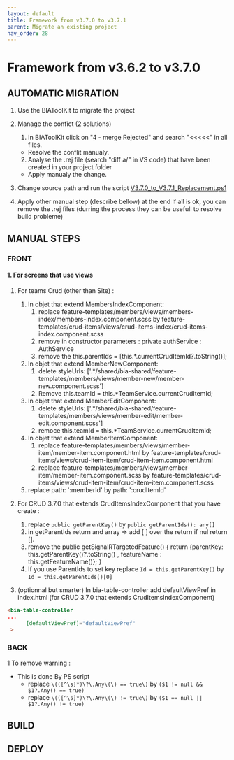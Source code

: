```yaml
---
layout: default
title: Framework from v3.7.0 to v3.7.1
parent: Migrate an existing project
nav_order: 28
---
```

# Framework from v3.6.2 to v3.7.0

## AUTOMATIC MIGRATION
 
1. Use the BIAToolKit to migrate the project

2. Manage the confict (2 solutions)
   1. In BIAToolKit click on "4 - merge Rejected" and search "<<<<<" in all files.  
    * Resolve the conflit manualy.
   2. Analyse the .rej file (search "diff a/" in VS code) that have been created in your project folder
     * Apply manualy the change.

3. Change source path and run the script [V3.7.0_to_V3.7.1_Replacement.ps1](./Scripts/V3.7.0_to_V3.7.1_Replacement.ps1)

4. Apply other manual step (describe bellow) at the end if all is ok, you can remove the .rej files (durring the process they can be usefull to resolve build probleme)

## MANUAL STEPS

### FRONT

#### 1. For screens that use views
1. For teams Crud (other than Site) :
   1. In objet that extend MembersIndexComponent:
      1.  replace feature-templates/members/views/members-index/members-index.component.scss by feature-templates/crud-items/views/crud-items-index/crud-items-index.component.scss
      2. remove in constructor parameters : private authService : AuthService
      3. remove the     this.parentIds = [this.*.currentCrudItemId?.toString()];
   2. In objet that extend MemberNewComponent:
      1. delete styleUrls: ['.*/shared/bia-shared/feature-templates/members/views/member-new/member-new.component.scss']
      2. Remove     this.teamId = this.*TeamService.currentCrudItemId;
   3. In objet that extend MemberEditComponent:
      1. delete styleUrls: ['.*/shared/bia-shared/feature-templates/members/views/member-edit/member-edit.component.scss']
      2. remoce  this.teamId = this.*TeamService.currentCrudItemId;
   4. In objet that extend MemberItemComponent:
      1. replace feature-templates/members/views/member-item/member-item.component.html by feature-templates/crud-items/views/crud-item-item/crud-item-item.component.html
      2. replace feature-templates/members/views/member-item/member-item.component.scss by feature-templates/crud-items/views/crud-item-item/crud-item-item.component.scss
   5. replace  path: ':memberId' by path: ':crudItemId'

2. For CRUD 3.7.0 that extends CrudItemsIndexComponent that you have create :
   1. replace ```public getParentKey()``` by ```public getParentIds(): any[]```
   2. in getParentIds return and array => add [ ] over the return if nul return [].
   3. remove the     public getSignalRTargetedFeature() { return {parentKey: this.getParentKey()?.toString() , featureName : this.getFeatureName()}; }
   4. If you use ParentIds to set key replace ```Id = this.getParentKey()``` by ```Id = this.getParentIds()[0]```

3. (optionnal but smarter) In bia-table-controller add defaultViewPref in index.html (for CRUD 3.7.0 that extends CrudItemsIndexComponent) 

```html
<bia-table-controller
...
      [defaultViewPref]="defaultViewPref"
 >
```

### BACK
1 To remove warning :
- This is done By PS script
   * replace ```\(([^\s]*)\?\.Any\(\) == true\)``` by ```($1 != null && $1?.Any() == true)```
   * replace ```\(([^\s]*)\?\.Any\(\) != true\)``` by ```($1 == null || $1?.Any() != true)```

## BUILD


## DEPLOY


